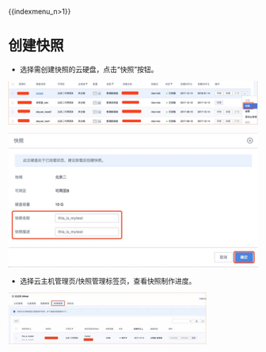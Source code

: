{{indexmenu_n>1}}

# 创建快照

* 选择需创建快照的云硬盘，点击“快照”按钮。 
  
![](/images/userguide/snapshot/image1.jpg)  

![](/images/userguide/snapshot/image2.jpg)  
    
* 选择云主机管理页/快照管理标签页，查看快照制作进度。  

![](/images/userguide/snapshot/image3.png)
